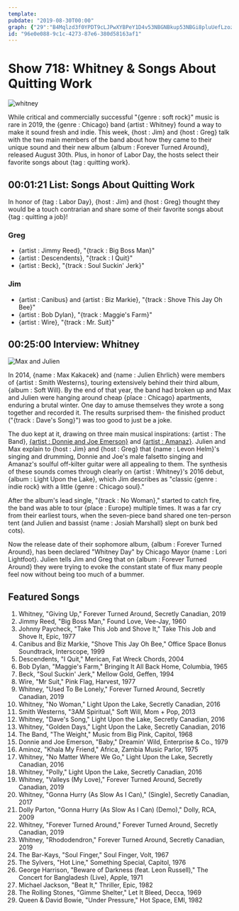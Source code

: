 ```yaml
---
template: 
pubdate: "2019-08-30T00:00"
graph: {"29":"B4Mqlzd3f0YPDT9cLJPwXYBPeY1D4v53NBGNBkup53NBGi8pluUefLzozT8DBHl7Cn1XuL","15O":"iulmdjqh8T"}
id: "96e0e088-9c1c-4273-87e6-380d58163af1"
---
```






# Show 718: Whitney & Songs About Quitting Work

![whitney](https://static.soundopinions.org/images/2019/whitney.jpg)

While critical and commercially successful "{genre : soft rock}" music is rare in 2019, the {genre : Chicago} band {artist : Whitney} found a way to make it sound fresh and indie. This week, {host : Jim} and {host : Greg} talk with the two main members of the band about how they came to their unique sound and their new album {album : Forever Turned Around}, released August 30th. Plus, in honor of Labor Day, the hosts select their favorite songs about {tag : quitting work}.



## 00:01:21 List: Songs About Quitting Work

In honor of {tag : Labor Day}, {host : Jim} and {host : Greg} thought they would be a touch contrarian and share some of their favorite songs about {tag : quitting a job}!


### Greg

- {artist : Jimmy Reed}, "{track : Big Boss Man}"
- {artist : Descendents}, "{track : I Quit}"
- {artist : Beck}, "{track : Soul Suckin' Jerk}"


### Jim

- {artist : Canibus} and {artist : Biz Markie}, "{track : Shove This Jay Oh Bee}"
- {artist : Bob Dylan}, "{track : Maggie's Farm}"
- {artist : Wire}, "{track : Mr. Suit}"



## 00:25:00 Interview: Whitney

![Max and Julien](https://static.soundopinions.org/assets/718/15O0.jpg)

In 2014, {name : Max Kakacek} and {name : Julien Ehrlich} were members of {artist : Smith Westerns}, touring extensively behind their third album, {album : Soft Will}. By the end of that year, the band had broken up and Max and Julien were hanging around cheap {place : Chicago} apartments, enduring a brutal winter. One day to amuse themselves they wrote a song together and recorded it. The results surprised them- the finished product ("{track : Dave's Song}") was too good to just be a joke.

The duo kept at it, drawing on three main musical inspirations: {artist : The Band}, [{artist : Donnie and Joe Emerson}](https://vimeo.com/39424998) and [{artist : Amanaz}](https://www.okayafrica.com/zambia-music-zamrock-top-songs/). Julien and Max explain to {host : Jim} and {host : Greg} that {name : Levon Helm}'s singing and drumming, Donnie and Joe's male falsetto singing and Amanaz's soulful off-kilter guitar were all appealing to them. The synthesis of these sounds comes through clearly on {artist : Whitney}'s 2016 debut, {album : Light Upon the Lake}, which Jim describes as "classic {genre : indie rock} with a little {genre : Chicago soul}."

After the album's lead single, "{track : No Woman}," started to catch fire, the band was able to tour {place : Europe} multiple times. It was a far cry from their earliest tours, when the seven-piece band shared one ten-person tent (and Julien and bassist {name : Josiah Marshall} slept on bunk bed cots).

Now the release date of their sophomore album, {album : Forever Turned Around}, has been declared "Whitney Day" by Chicago Mayor {name : Lori Lightfoot}. Julien tells Jim and Greg that on {album : Forever Turned Around} they were trying to evoke the constant state of flux many people feel now without being too much of a bummer.



## Featured Songs

1. Whitney, "Giving Up," Forever Turned Around, Secretly Canadian, 2019
2. Jimmy Reed, "Big Boss Man," Found Love, Vee-Jay, 1960
3. Johnny Paycheck, "Take This Job and Shove It," Take This Job and Shove It, Epic, 1977
4. Canibus and Biz Markie, "Shove This Jay Oh Bee," Office Space Bonus Soundtrack, Interscope, 1999
5. Descendents, "I Quit," Merican, Fat Wreck Chords, 2004
6. Bob Dylan, "Maggie's Farm," Bringing It All Back Home, Columbia, 1965
7. Beck, "Soul Suckin' Jerk," Mellow Gold, Geffen, 1994
8. Wire, "Mr Suit," Pink Flag, Harvest, 1977
9. Whitney, "Used To Be Lonely," Forever Turned Around, Secretly Canadian, 2019
10. Whitney, "No Woman," Light Upon the Lake, Secretly Canadian, 2016
11. Smith Westerns, "3AM Spiritual," Soft Will, Mom + Pop, 2013
12. Whitney, "Dave's Song," Light Upon the Lake, Secretly Canadian, 2016
13. Whitney, "Golden Days," Light Upon the Lake, Secretly Canadian, 2016
14. The Band, "The Weight," Music from Big Pink, Capitol, 1968
15. Donnie and Joe Emerson, "Baby," Dreamin' Wild, Enterprise & Co., 1979
16. Aminoz, "Khala My Friend," Africa, Zambia Music Parlor, 1975
17. Whitney, "No Matter Where We Go," Light Upon the Lake, Secretly Canadian, 2016
18. Whitney, "Polly," Light Upon the Lake, Secretly Canadian, 2016
19. Whitney, "Valleys (My Love)," Forever Turned Around, Secretly Canadian, 2019
20. Whitney, "Gonna Hurry (As Slow As I Can)," (Single), Secretly Canadian, 2017
21. Dolly Parton, "Gonna Hurry (As Slow As I Can) (Demo)," Dolly, RCA, 2009
22. Whitney, "Forever Turned Around," Forever Turned Around, Secretly Canadian, 2019
23. Whitney, "Rhododendron," Forever Turned Around, Secretly Canadian, 2019
24. The Bar-Kays, "Soul Finger," Soul Finger, Volt, 1967
25. The Sylvers, "Hot Line," Something Special, Capitol, 1976
26. George Harrison, "Beware of Darkness (feat. Leon Russell)," The Concert for Bangladesh (Live), Apple, 1971
27. Michael Jackson, "Beat It," Thriller, Epic, 1982
28. The Rolling Stones, "Gimme Shelter," Let It Bleed, Decca, 1969
29. Queen & David Bowie, "Under Pressure," Hot Space, EMI, 1982